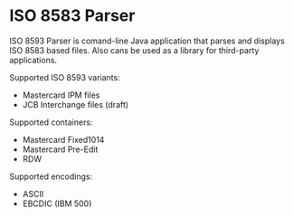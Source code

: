 ISO 8583 Parser
=================
ISO 8593 Parser is comand-line Java application that parses and displays ISO 8583 based files.
Also cans be used as a library for third-party applications.

Supported ISO 8593 variants:
- Mastercard IPM files
- JCB Interchange files (draft)

Supported containers:
- Mastercard Fixed1014
- Mastercard Pre-Edit
- RDW

Supported encodings:
- ASCII
- EBCDIC (IBM 500)


